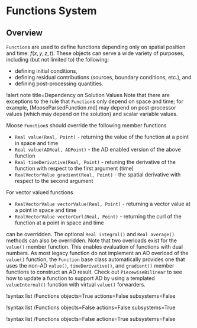 # Functions System

## Overview

`Function`s are used to define functions depending only on spatial position and
time: $f(x,y,z,t)$. These objects can serve a wide variety of purposes, including
(but not limited to) the following:

- defining initial conditions,
- defining residual contributions (sources, boundary conditions, etc.), and
- defining post-processing quantities.

!alert note title=Dependency on Solution Values
Note that there are exceptions to the rule that `Function`s only depend on
space and time; for example, [MooseParsedFunction.md] may depend on post-processor
values (which may depend on the solution) and scalar variable values.

Moose `Function`s should override the following member functions

- `Real value(Real, Point)` - returning the value of the function at a point in space and time
- `Real value(ADReal, ADPoint)` - the AD enabled version of the above function
- `Real timeDerivative(Real, Point)` - retuning the derivative of the function with respect to the first argument (time)
- `RealVectorValue gradient(Real, Point)` -  the spatial derivative with respect to the second argument

For vector valued functions

- `RealVectorValue vectorValue(Real, Point)` - returning a vector value at a point in space and time
- `RealVectorValue vectorCurl(Real, Point)` - returning the curl of the function at a point in space and time

can be overridden. The optional `Real integral()` and `Real average()` methods
can also be overridden. Note that two overloads exist for the `value()` member
function. This enables evaluation of functions with dual numbers. As most legacy
function do not implement  an AD overload of the `value()` function, the
`Function` base class automatically provides one that uses the non-AD `value()`,
`timeDerivative()`, and `gradient()` member functions to construct an AD result.
Check out `PiecewiseBilinear` to see how to update a function to support AD by
using a templated `valueInternal()` function with virtual `value()` forwarders.


!syntax list /Functions objects=True actions=False subsystems=False

!syntax list /Functions objects=False actions=False subsystems=True

!syntax list /Functions objects=False actions=True subsystems=False
